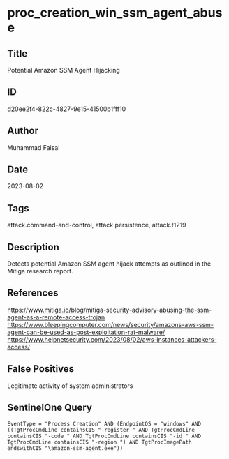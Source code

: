 # proc_creation_win_ssm_agent_abuse

## Title
Potential Amazon SSM Agent Hijacking

## ID
d20ee2f4-822c-4827-9e15-41500b1fff10

## Author
Muhammad Faisal

## Date
2023-08-02

## Tags
attack.command-and-control, attack.persistence, attack.t1219

## Description
Detects potential Amazon SSM agent hijack attempts as outlined in the Mitiga research report.

## References
https://www.mitiga.io/blog/mitiga-security-advisory-abusing-the-ssm-agent-as-a-remote-access-trojan
https://www.bleepingcomputer.com/news/security/amazons-aws-ssm-agent-can-be-used-as-post-exploitation-rat-malware/
https://www.helpnetsecurity.com/2023/08/02/aws-instances-attackers-access/

## False Positives
Legitimate activity of system administrators

## SentinelOne Query
```
EventType = "Process Creation" AND (EndpointOS = "windows" AND ((TgtProcCmdLine containsCIS "-register " AND TgtProcCmdLine containsCIS "-code " AND TgtProcCmdLine containsCIS "-id " AND TgtProcCmdLine containsCIS "-region ") AND TgtProcImagePath endswithCIS "\amazon-ssm-agent.exe"))

```